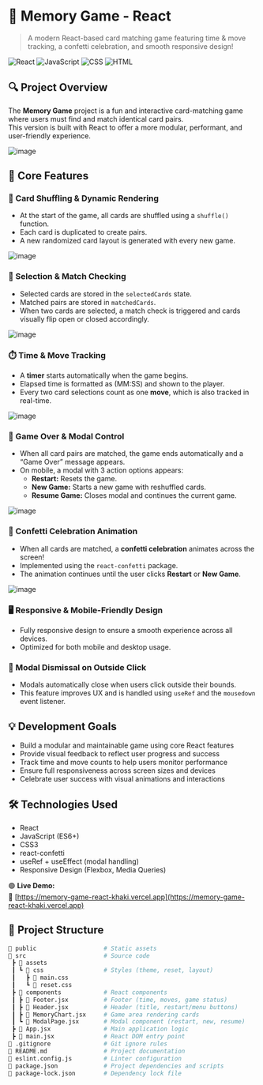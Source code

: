 # 🧩 Memory Game - React

> A modern React-based card matching game featuring time & move tracking, a confetti celebration, and smooth responsive design!

![React](https://img.shields.io/badge/React-20232A?style=for-the-badge&logo=react)
![JavaScript](https://img.shields.io/badge/JavaScript-F7DF1E?style=for-the-badge&logo=javascript)
![CSS](https://img.shields.io/badge/CSS-1572B6?style=for-the-badge&logo=css3)
![HTML](https://img.shields.io/badge/HTML5-E34F26?style=for-the-badge&logo=html5)

## 🔍 Project Overview

The **Memory Game** project is a fun and interactive card-matching game where users must find and match identical card pairs.  
This version is built with React to offer a more modular, performant, and user-friendly experience.

![image](https://github.com/user-attachments/assets/cf55d9be-2bab-4a33-931f-e8a82f8dc24e)

## 🚀 Core Features

### 🔄 Card Shuffling & Dynamic Rendering
- At the start of the game, all cards are shuffled using a `shuffle()` function.
- Each card is duplicated to create pairs.
- A new randomized card layout is generated with every new game.

![image](https://github.com/user-attachments/assets/afa2fba1-1f07-407a-ae64-4de2a744e91d)

### 🧠 Selection & Match Checking
- Selected cards are stored in the `selectedCards` state.
- Matched pairs are stored in `matchedCards`.
- When two cards are selected, a match check is triggered and cards visually flip open or closed accordingly.

![image](https://github.com/user-attachments/assets/fbc0ebde-a0d8-414e-8528-3a3939955733)

### ⏱️ Time & Move Tracking
- A **timer** starts automatically when the game begins.
- Elapsed time is formatted as (MM:SS) and shown to the player.
- Every two card selections count as one **move**, which is also tracked in real-time.

![image](https://github.com/user-attachments/assets/358802f4-7adf-47a6-8785-25f90322dbbb)

### 🧩 Game Over & Modal Control
- When all card pairs are matched, the game ends automatically and a “Game Over” message appears.
- On mobile, a modal with 3 action options appears:
  - **Restart:** Resets the game.
  - **New Game:** Starts a new game with reshuffled cards.
  - **Resume Game:** Closes modal and continues the current game.

![image](https://github.com/user-attachments/assets/bdee2d53-9638-4bd8-ba92-45af2e1e7db0)

### 🎉 Confetti Celebration Animation
- When all cards are matched, a **confetti celebration** animates across the screen!
- Implemented using the `react-confetti` package.
- The animation continues until the user clicks **Restart** or **New Game**.

![image](https://github.com/user-attachments/assets/5b9f703d-7450-478b-90f8-26b54f7bf48e)

### 🖥️ Responsive & Mobile-Friendly Design
- Fully responsive design to ensure a smooth experience across all devices.
- Optimized for both mobile and desktop usage.

### 🔐 Modal Dismissal on Outside Click
- Modals automatically close when users click outside their bounds.
- This feature improves UX and is handled using `useRef` and the `mousedown` event listener.

## 💡 Development Goals

- Build a modular and maintainable game using core React features  
- Provide visual feedback to reflect user progress and success  
- Track time and move counts to help users monitor performance  
- Ensure full responsiveness across screen sizes and devices  
- Celebrate user success with visual animations and interactions  

## 🛠️ Technologies Used

- React  
- JavaScript (ES6+)  
- CSS3  
- react-confetti  
- useRef + useEffect (modal handling)  
- Responsive Design (Flexbox, Media Queries)

🟢 **Live Demo:**  
🔗 [https://memory-game-react-khaki.vercel.app](https://memory-game-react-khaki.vercel.app)

## 📂 Project Structure

```bash
📁 public                   # Static assets  
📁 src                      # Source code  
 ┣ 📁 assets                
 ┃ ┗ 📁 css                 # Styles (theme, reset, layout)
 ┃   ┣ 📄 main.css         
 ┃   ┗ 📄 reset.css        
 ┣ 📁 components            # React components  
 ┃ ┣ 📄 Footer.jsx          # Footer (time, moves, game status)
 ┃ ┣ 📄 Header.jsx          # Header (title, restart/menu buttons)
 ┃ ┣ 📄 MemoryChart.jsx     # Game area rendering cards
 ┃ ┗ 📄 ModalPage.jsx       # Modal component (restart, new, resume)
 ┣ 📄 App.jsx               # Main application logic  
 ┣ 📄 main.jsx              # React DOM entry point  
📄 .gitignore               # Git ignore rules  
📄 README.md                # Project documentation  
📄 eslint.config.js         # Linter configuration  
📄 package.json             # Project dependencies and scripts  
📄 package-lock.json        # Dependency lock file  
